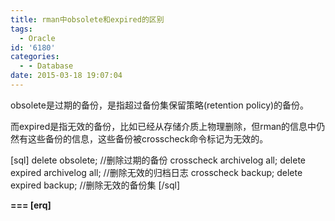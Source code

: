 ```yaml
---
title: rman中obsolete和expired的区别
tags:
  - Oracle
id: '6180'
categories:
  - - Database
date: 2015-03-18 19:07:04
---
```



<!-- more -->
obsolete是过期的备份，是指超过备份集保留策略(retention policy)的备份。

而expired是指无效的备份，比如已经从存储介质上物理删除，但rman的信息中仍然有这些备份的信息，这些备份被crosscheck命令标记为无效的。

\[sql\]
delete obsolete; //删除过期的备份
crosscheck archivelog all; 
delete expired archivelog all; //删除无效的归档日志
crosscheck backup;
delete expired backup; //删除无效的备份集
\[/sql\]

**\===
\[erq\]**